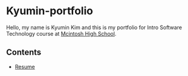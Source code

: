 # Kyumin-portfolio
Hello, my name is Kyumin Kim and this is my portfolio for Intro Software Technology course at [Mcintosh High School](https://www.fcboe.org/mhs).

## Contents
- [Resume](RESUME.md)
